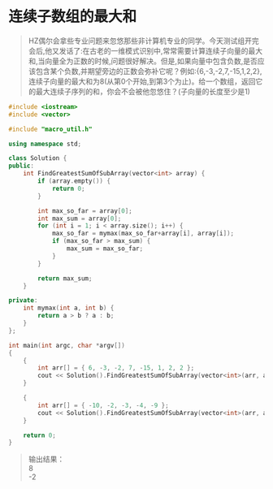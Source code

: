 # 连续子数组的最大和

> HZ偶尔会拿些专业问题来忽悠那些非计算机专业的同学。今天测试组开完会后,他又发话了:在古老的一维模式识别中,常常需要计算连续子向量的最大和,当向量全为正数的时候,问题很好解决。但是,如果向量中包含负数,是否应该包含某个负数,并期望旁边的正数会弥补它呢？例如:{6,-3,-2,7,-15,1,2,2},连续子向量的最大和为8(从第0个开始,到第3个为止)。给一个数组，返回它的最大连续子序列的和，你会不会被他忽悠住？(子向量的长度至少是1)

``` cpp
#include <iostream>
#include <vector>

#include "macro_util.h"

using namespace std;

class Solution {
public:
    int FindGreatestSumOfSubArray(vector<int> array) {
        if (array.empty()) {
            return 0;
        }

        int max_so_far = array[0];
        int max_sum = array[0];
        for (int i = 1; i < array.size(); i++) {
            max_so_far = mymax(max_so_far+array[i], array[i]);
            if (max_so_far > max_sum) {
                max_sum = max_so_far;
            }
        }

        return max_sum;
    }

private:
    int mymax(int a, int b) {
        return a > b ? a : b;
    }
};

int main(int argc, char *argv[])
{
    {
        int arr[] = { 6, -3, -2, 7, -15, 1, 2, 2 };
        cout << Solution().FindGreatestSumOfSubArray(vector<int>(arr, arr+NELEM(arr))) << endl;
    }

    {
        int arr[] = { -10, -2, -3, -4, -9 };
        cout << Solution().FindGreatestSumOfSubArray(vector<int>(arr, arr+NELEM(arr))) << endl;
    }

    return 0;
}
```

> 输出结果：  
8  
-2  